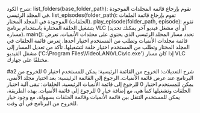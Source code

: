 شرح الكود:
list_folders(base_folder_path): تقوم بإرجاع قائمة المجلدات الموجودة في المجلد الرئيسي.
list_episodes(folder_path): تقوم بإرجاع قائمة الملفات (الحلقات) الموجودة في المجلد المختار.
play_episode(folder_path, episode): تقوم بتشغيل الحلقة المختارة باستخدام برنامج VLC (أو أي مشغل فيديو آخر يمكنك تحديد مساره).
main():
تحدد مسار المجلد الرئيسي الذي يحتوي على مجلدات الأنميات.
تعرض قائمة مجلدات الأنميات وتطلب من المستخدم اختيار أحدها.
تعرض قائمة الحلقات في المجلد المختار وتطلب من المستخدم اختيار حلقة لتشغيلها.
تأكد من تعديل المسار إلى مشغل الفيديو ('C:\\Program Files\\VideoLAN\\VLC\\vlc.exe') إذا كان مسار VLC مختلفًا على جهازك.





#a2
شرح التعديلات:
الخروج من القائمة الرئيسية: يمكن للمستخدم اختيار 0 للخروج من البرنامج عند عرض قائمة الأنميات.
الرجوع إلى القائمة الرئيسية: بعد اختيار مجلد الأنمي، يمكن للمستخدم اختيار 0 للرجوع إلى قائمة الأنميات الرئيسية.
الحلقات: تبقى آلية اختيار الحلقات وتشغيلها كما هي، مع إضافة خيار 0 للرجوع إلى قائمة الأنميات.
بهذه الطريقة، يمكن للمستخدم التنقل بين قائمة الأنميات وقائمة الحلقات بسهولة، مع وجود خيار للخروج من البرنامج في أي وقت.






